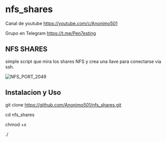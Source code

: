# nfs_shares

Canal de youtube  https://youtube.com/c/Anonimo501

Grupo en Telegram https://t.me/Pen7esting

## NFS SHARES

simple script que mira los shares NFS y crea una llave para conectarse via ssh.

![NFS_PORT_2049](https://user-images.githubusercontent.com/67207446/144342505-a9676704-711e-44da-8298-0ba1f62c4478.png)

## Instalacion y Uso

git clone https://github.com/Anonimo501/nfs_shares.git

cd nfs_shares

chmod +x 

./

